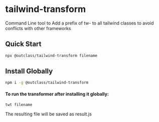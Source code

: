 # tailwind-transform

Command Line tool to Add a prefix of tw- to all tailwind classes to avoid conflicts with other frameworks 

## Quick Start

```sh
npx @outclass/tailwind-transform filename
```

## Install Globally

```sh
npm i -g @outclass/tailwind-transform
```

#### To run the transformer after installing it globally:
```sh
twt filename
```

The resulting file will be saved as result.js
